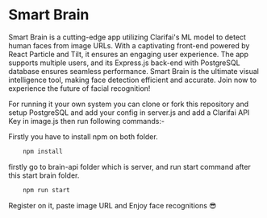 # Smart Brain

Smart Brain is a cutting-edge app utilizing Clarifai's ML model to detect human faces from image URLs. With a captivating front-end powered by React Particle and Tilt, it ensures an engaging user experience. The app supports multiple users, and its Express.js back-end with PostgreSQL database ensures seamless performance. Smart Brain is the ultimate visual intelligence tool, making face detection efficient and accurate. Join now to experience the future of facial recognition!

For running it your own system you can clone or fork this repository and setup PostgreSQL and add your config in server.js and add a Clarifai API Key in image.js then run following commands:-

Firstly you have to install npm on both folder.

```bash
    npm install
```

firstly go to brain-api folder which is server, and run start command after this start brain folder.

```bash
    npm run start
```

Register on it, paste image URL and Enjoy face recognitions 😎
